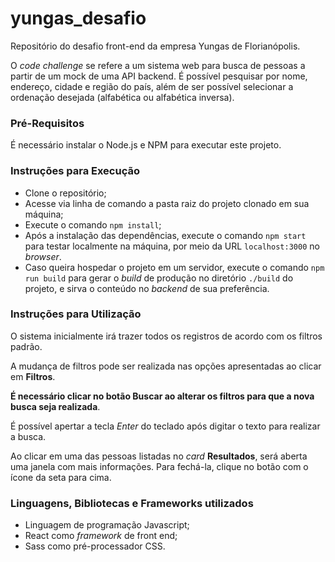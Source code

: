 # yungas_desafio
Repositório do desafio front-end da empresa Yungas de Florianópolis.

O *code challenge* se refere a um sistema web para busca de pessoas a partir de um mock de uma API backend. É possível pesquisar por nome, endereço, cidade e região do país, além de ser possível selecionar a ordenação desejada (alfabética ou alfabética inversa).

### Pré-Requisitos

É necessário instalar o Node.js e NPM para executar este projeto.

### Instruções para Execução

* Clone o repositório;
* Acesse via linha de comando a pasta raiz do projeto clonado em sua máquina;
* Execute o comando ```npm install```;
* Após a instalação das dependências, execute o comando ```npm start``` para testar localmente na máquina,
  por meio da URL ```localhost:3000``` no *browser*.                                                                                                                                                
* Caso queira hospedar o projeto em um servidor, execute o comando ```npm run build``` para
gerar o *build* de produção no diretório ```./build``` do projeto, e sirva o conteúdo no
*backend* de sua preferência. 

### Instruções para Utilização

O sistema inicialmente irá trazer todos os registros de acordo com os filtros padrão. 

A mudança de filtros pode ser realizada nas opções apresentadas ao clicar em **Filtros**. 

**É necessário clicar no botão Buscar ao alterar os filtros para que a nova busca seja realizada**.

É possível apertar a tecla *Enter* do teclado após digitar o texto para realizar a busca.

Ao clicar em uma das pessoas listadas no *card* **Resultados**, será aberta uma janela com mais informações.
Para fechá-la, clique no botão com o ícone da seta para cima.

### Linguagens, Bibliotecas e Frameworks utilizados
* Linguagem de programação Javascript;
* React como *framework* de front end;
* Sass como pré-processador CSS.                                                                      